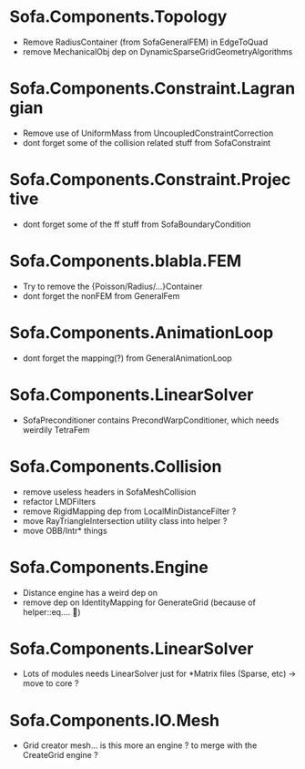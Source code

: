 # Sofa.Components.Topology
- Remove RadiusContainer (from SofaGeneralFEM) in EdgeToQuad
- remove MechanicalObj dep on DynamicSparseGridGeometryAlgorithms

# Sofa.Components.Constraint.Lagrangian
- Remove use of UniformMass from UncoupledConstraintCorrection
- dont forget some of the collision related stuff from SofaConstraint

# Sofa.Components.Constraint.Projective
- dont forget some of the ff stuff from SofaBoundaryCondition

# Sofa.Components.blabla.FEM
- Try to remove the {Poisson/Radius/...}Container
- dont forget the nonFEM from GeneralFem

# Sofa.Components.AnimationLoop
- dont forget the mapping(?) from GeneralAnimationLoop

# Sofa.Components.LinearSolver
- SofaPreconditioner contains PrecondWarpConditioner, which needs weirdily TetraFem

# Sofa.Components.Collision
- remove useless headers in SofaMeshCollision
- refactor LMDFilters
- remove RigidMapping dep from LocalMinDistanceFilter ?
- move RayTriangleIntersection utility class into helper ?
- move OBB/Intr* things

# Sofa.Components.Engine
- Distance engine has a weird dep on 
- remove dep on IdentityMapping for GenerateGrid (because of helper::eq.... 🤨)

# Sofa.Components.LinearSolver
- Lots of modules needs LinearSolver just for \*Matrix files (Sparse, etc) -> move to core ?


# Sofa.Components.IO.Mesh
- Grid creator mesh... is this more an engine ? to merge with the CreateGrid engine ?